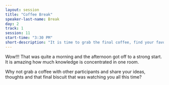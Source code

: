 ```yaml
---
layout: session
title: "Coffee Break"
speaker-last-name: Break
day: 2
track: 1
session: 11
start-time: "3:30 PM"
short-description: "It is time to grab the final coffee, find your favourite speaker and ask all the important questions."
---
```


Wow!!! That was quite a morning and the afternoon got off to a strong start.
It is amazing how much knowledge is concentrated in one room.

Why not grab a coffee with other participants and share your ideas, thoughts and that final biscuit that was watching you all this time?